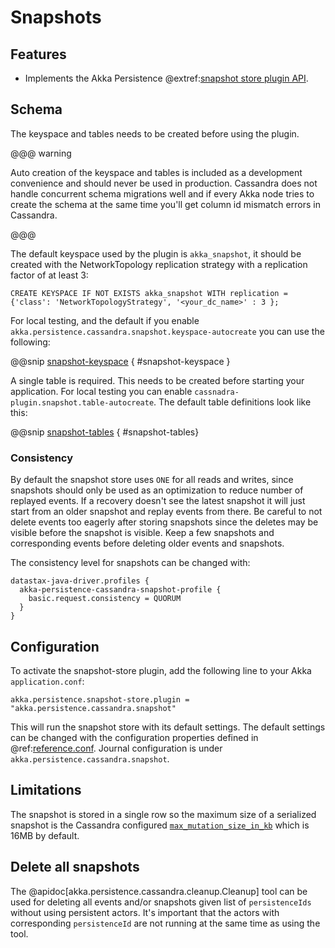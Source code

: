 # Snapshots

## Features

- Implements the Akka Persistence @extref:[snapshot store plugin API](akka:persistence-journals.html#snapshot-store-plugin-api).

## Schema

The keyspace and tables needs to be created before using the plugin. 
  
@@@ warning

Auto creation of the keyspace and tables
is included as a development convenience and should never be used in production. Cassandra does not handle
concurrent schema migrations well and if every Akka node tries to create the schema at the same time you'll
get column id mismatch errors in Cassandra.

@@@

The default keyspace used by the plugin is `akka_snapshot`, it should be created with the
NetworkTopology replication strategy with a replication factor of at least 3:

```
CREATE KEYSPACE IF NOT EXISTS akka_snapshot WITH replication = {'class': 'NetworkTopologyStrategy', '<your_dc_name>' : 3 }; 
```

For local testing, and the default if you enable `akka.persistence.cassandra.snapshot.keyspace-autocreate` you can use the following:

@@snip [snapshot-keyspace](/target/snapshot-keyspace.txt) { #snapshot-keyspace } 

A single table is required. This needs to be created before starting your application.
For local testing you can enable `cassnadra-plugin.snapshot.table-autocreate`.
The default table definitions look like this:

@@snip [snapshot-tables](/target/snapshot-tables.txt) { #snapshot-tables}

### Consistency

By default the snapshot store uses `ONE` for all reads and writes, since snapshots
should only be used as an optimization to reduce number of replayed events.
If a recovery doesn't see the latest snapshot it will just start from an older snapshot
and replay events from there. Be careful to not delete events too eagerly after storing
snapshots since the deletes may be visible before the snapshot is visible. Keep a few
snapshots and corresponding events before deleting older events and snapshots.

The consistency level for snapshots can be changed with:

```
datastax-java-driver.profiles {
  akka-persistence-cassandra-snapshot-profile {
    basic.request.consistency = QUORUM
  }
}
```

## Configuration

To activate the snapshot-store plugin, add the following line to your Akka `application.conf`:

    akka.persistence.snapshot-store.plugin = "akka.persistence.cassandra.snapshot"

This will run the snapshot store with its default settings. The default settings can be changed with the configuration
properties defined in @ref:[reference.conf](configuration.md#default-configuration). Journal configuration is under 
`akka.persistence.cassandra.snapshot`.

## Limitations

The snapshot is stored in a single row so the maximum size of a serialized snapshot is the Cassandra configured
[`max_mutation_size_in_kb`](http://cassandra.apache.org/doc/latest/faq/index.html#can-large-blob) which is 16MB by default.

## Delete all snapshots

The @apidoc[akka.persistence.cassandra.cleanup.Cleanup] tool can be used for deleting all events and/or snapshots
given list of `persistenceIds` without using persistent actors. It's important that the actors with corresponding
`persistenceId` are not running at the same time as using the tool.
